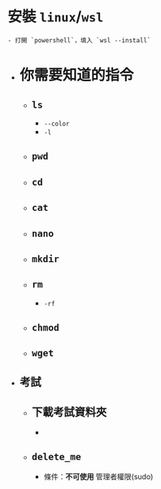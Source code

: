 # 安裝 `linux`/`wsl`
	- 打開 `powershell`，填入 `wsl --install`
- # 你需要知道的指令
	- ## `ls`
		- ``--color``
		- `-l`
	- ## `pwd`
	- ## ``cd``
	- ## ``cat``
	- ## ``nano``
	- ## ``mkdir``
	- ## `rm`
		- `-rf`
	- ## ``chmod``
	- ## `wget`
- ## 考試
	- ## 下載考試資料夾
		-
	- ## `delete_me`
		- 條件：**不可使用** 管理者權限(sudo)